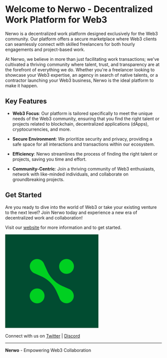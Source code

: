 # Welcome to Nerwo - Decentralized Work Platform for Web3

Nerwo is a decentralized work platform designed exclusively for the Web3 community.
Our platform offers a secure marketplace where Web3 clients can seamlessly connect with skilled freelancers for both hourly engagements and project-based work. 

At Nerwo, we believe in more than just facilitating work transactions;
we've cultivated a thriving community where talent, trust, and transparency are at the forefront of everything we do.
Whether you're a freelancer looking to showcase your Web3 expertise, an agency in search of native talents,
or a contractor launching your Web3 business, Nerwo is the ideal platform to make it happen.

## Key Features

- **Web3 Focus**: Our platform is tailored specifically to meet the unique needs of the Web3 community, ensuring that you find the right talent or projects related to blockchain, decentralized applications (dApps), cryptocurrencies, and more.

- **Secure Environment**: We prioritize security and privacy, providing a safe space for all interactions and transactions within our ecosystem.

- **Efficiency**: Nerwo streamlines the process of finding the right talent or projects, saving you time and effort.

- **Community-Centric**: Join a thriving community of Web3 enthusiasts, network with like-minded individuals, and collaborate on groundbreaking projects.

## Get Started

Are you ready to dive into the world of Web3 or take your existing venture to the next level? Join Nerwo today and experience a new era of decentralized work and collaboration!

Visit our [website](https://www.nerwo.xyz/) for more information and to get started.

[![Nerwo Logo](nerwo.png)](https://www.nerwo.xyz/)

Connect with us on [Twitter](https://twitter.com/nerwoxyz/) | [Discord](https://discord.gg/hwxX7zS464)

---

**Nerwo** - Empowering Web3 Collaboration
